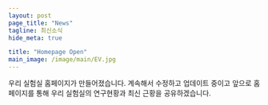 ```yaml
---
layout: post
page_title: "News"
tagline: 최신소식
hide_meta: true

title: "Homepage Open"
main_image: /image/main/EV.jpg
---
```


우리 실험실 홈페이지가 만들어졌습니다. 
계속해서 수정하고 업데이트 중이고 앞으로 홈페이지를 통해 우리 실험실의 연구현황과 최신 근황을 공유하겠습니다. 
